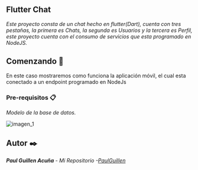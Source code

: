 ## Flutter Chat

_Este proyecto consta de un chat hecho en flutter(Dart), cuenta con tres pestañas, la primera es Chats, la segunda es Usuarios y la tercera es Perfil, este proyecto cuenta con el consumo de servicios que esta programado en NodeJS._ 

## Comenzando 🚀

En este caso mostraremos como funciona la aplicación móvil, el cual esta conectado a un endpoint programado en NodeJs 

### Pre-requisitos 📋

_Modelo de la base de datos._

![imagen_1](https://user-images.githubusercontent.com/43099030/179368645-7ac7df2c-30c1-49ff-842a-ffd2209b57d3.png)


## Autor ✒️

_**Paul Guillen Acuña** - *Mi Repositorio* -[PaulGuillen](https://github.com/PaulGuillen?tab=repositories)_

